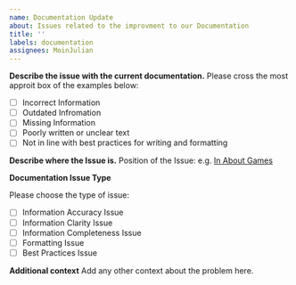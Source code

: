 ```yaml
---
name: Documentation Update
about: Issues related to the improvment to our Documentation
title: ''
labels: documentation
assignees: MoinJulian
---
```


**Describe the issue with the current documentation.**
Please cross the most approit box of the examples below:

- [ ] Incorrect Information
- [ ] Outdated Infromation
- [ ] Missing Information
- [ ] Poorly written or unclear text
- [ ] Not in line with best practices for writing and formatting

**Describe where the Issue is.**
Position of the Issue:
e.g. [In About Games](https://docs.realgolf.games/about-games)

**Documentation Issue Type**

Please choose the type of issue:

- [ ] Information Accuracy Issue
- [ ] Information Clarity Issue
- [ ] Information Completeness Issue
- [ ] Formatting Issue
- [ ] Best Practices Issue

**Additional context**
Add any other context about the problem here.
